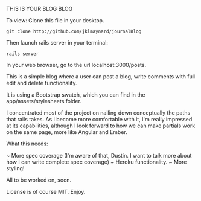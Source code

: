 THIS IS YOUR BLOG BLOG

To view:
Clone this file in your desktop.

```
git clone http://github.com/jklmaynard/journalBlog
```

Then launch rails server in your terminal:
```
rails server
```

In your web browser, go to the url localhost:3000/posts.

This is a simple blog where a user can post a blog, write comments with full edit and delete functionality.

It is using a Bootstrap swatch, which you can find in the app/assets/stylesheets folder.

I concentrated most of the project on nailing down conceptually the paths that rails takes.  As I become more comfortable with it, I'm really impressed at its capabilities, although I look forward to how we can make partials work on the same page, more like Angular and Ember.

What this needs:

~ More spec coverage (I'm aware of that, Dustin.  I want to talk more about how I can write complete spec coverage)
~ Heroku functionality.
~ More styling!

All to be worked on, soon.

License is of course MIT. Enjoy.
